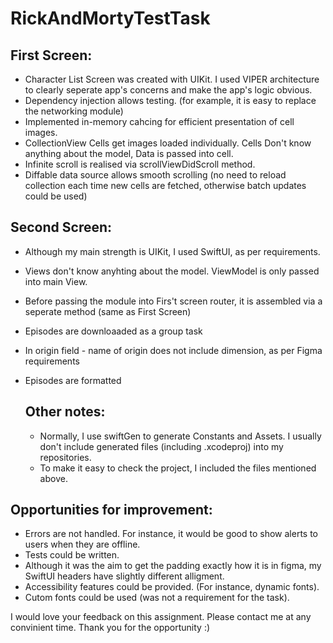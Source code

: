 # RickAndMortyTestTask

## First Screen:
* Character List Screen was created with UIKit. I used VIPER architecture to clearly seperate app's concerns and make the app's logic obvious.
* Dependency injection allows testing. (for example, it is easy to replace the networking module)
* Implemented in-memory cahcing for efficient presentation of cell images.
* CollectionView Cells get images loaded individually. Cells Don't know anything about the model, Data is passed into cell.
* Infinite scroll is realised via scrollViewDidScroll method.
* Diffable data source allows smooth scrolling (no need to reload collection each time new cells are fetched, otherwise batch updates could be used)

## Second Screen: 
* Although my main strength is UIKit, I used SwiftUI, as per requirements.
* Views don't know anyhting about the model. ViewModel is only passed into main View.
* Before passing the module into Firs't screen router, it is assembled via a seperate method (same as First Screen)
* Episodes are downloaaded as a group task
* In origin field - name of origin does not include dimension, as per Figma requirements
* Episodes are formatted

  ## Other notes:
  * Normally, I use swiftGen to generate Constants and Assets. I usually don't include generated files (including .xcodeproj) into my repositories.
  * To make it easy to check the project, I included the files mentioned above.

## Opportunities for improvement:
* Errors are not handled. For instance, it would be good to show alerts to users when they are offline.
* Tests could be written.
* Although it was the aim to get the padding exactly how it is in figma, my SwiftUI headers have slightly different alligment.
* Accessibility features could be provided. (For instance, dynamic fonts).
* Cutom fonts could be used (was not a requirement for the task).

I would love your feedback on this assignment. 
Please contact me at any convinient time.
Thank you for the opportunity :)
